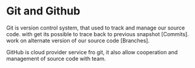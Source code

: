 # Git and Github
Git is version control system, that used to track and manage our source code. with get its possible to trace back to previous snapshot [Commits]. work on alternate 
version of our source code [Branches].


GitHub is cloud provider service fro git, it also allow cooperation and management of source code with team.